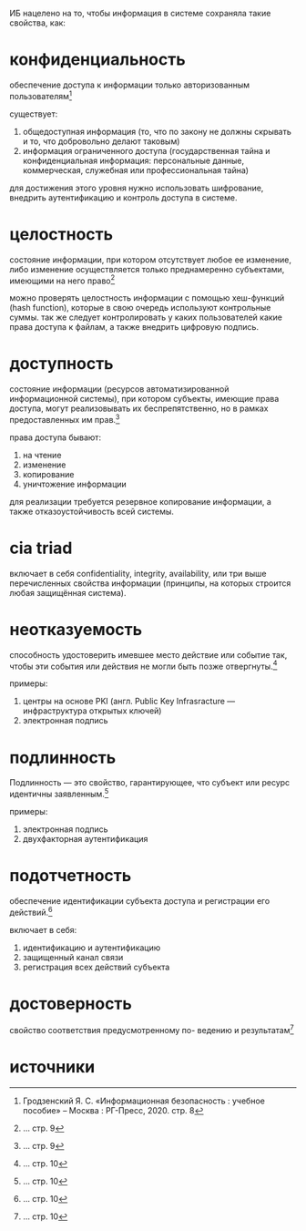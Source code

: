 ИБ нацелено на то, чтобы информация в системе сохраняла такие свойства, как:
# конфиденциальность
обеспечение доступа к информации только авторизованным пользователям[^1]

существует:
1. общедоступная информация (то, что по закону не должны скрывать и то, что добровольно делают таковым)
2. информация ограниченного доступа (государственная тайна и  конфиденциальная информация: персональные данные, коммерческая, служебная или профессиональная тайна)

для достижения этого уровня нужно использовать шифрование, внедрить аутентификацию и контроль доступа в системе.
# целостность
состояние информации, при котором отсутствует любое ее изменение, либо изменение осуществляется только преднамеренно субъектами, имеющими на него право[^2]

можно проверять целостность информации с помощью хеш-функций (hash function), которые в свою очередь используют контрольные суммы. так же следует контролировать у каких пользователей какие права доступа к файлам, а также внедрить цифровую подпись.
# доступность
состояние информации (ресурсов автоматизированной информационной системы), при котором субъекты, имеющие права доступа, могут реализовывать их беспрепятственно, но в рамках предоставленных им прав.[^2]

права доступа бывают:
1. на чтение
2. изменение
3. копирование
4. уничтожение информации

для реализации требуется резервное копирование информации, а также отказоустойчивость всей системы. 
# cia triad
включает в себя confidentiality, integrity, availability, или три выше перечисленных свойства информации (принципы, на которых строится любая защищённая система).
# неотказуемость
способность удостоверить имевшее место действие или событие так, чтобы эти события или действия не могли быть позже отвергнуты.[^3]

примеры:
1. центры на основе PKI (англ. Public Key Infrasracture — инфраструктура открытых ключей)
2. электронная подпись
# подлинность
Подлинность — это свойство, гарантирующее, что субъект или ресурс идентичны заявленным.[^3]

примеры:
1. электронная подпись
2. двухфакторная аутентификация
# подотчетность 
обеспечение идентификации субъекта доступа и регистрации его действий.[^3]

включает в себя:
1. идентификацию и аутентификацию
2. защищенный канал связи
3. регистрация всех действий субъекта
# достоверность
свойство соответствия предусмотренному по- ведению и результатам[^3]
# источники
[^1]: Гродзенский Я. С. «Информационная безопасность : учебное пособие» – Москва : РГ-Пресс, 2020. стр. 8
[^2]: … стр. 9
[^3]: … стр. 10